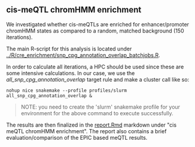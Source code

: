 ## cis-meQTL chromHMM enrichment

We investigated whether cis-meQTLs are enriched for enhancer/promoter chromHMM states
as compared to a random, matched background (150 iterations).

The main R-script for this analysis is located under [../R/cre_enrichment/snp_cpg_annotation_overlap_batchjobs.R](snp_cpg_annotation_overlap_batchjobs.R).

In order to calculate all iterations, a HPC should be used since these are
some intensive calculations. In our case, we use the *all_snp_cpg_annotation_overlap*
target rule and make a cluster call like so:

```{bash}
nohup nice snakemake --profile profiles/slurm all_snp_cpg_annotation_overlap &
```

> NOTE: you need to create the 'slurm' snakemake profile for your environment for the 
above command to execute successfully.

The results are then finalized in the [report.Rmd](report.Rmd) markdown under "cis meQTL chromHMM enrichment".
The report also contains a brief evaluation/comparison of the EPIC based meQTL results.
